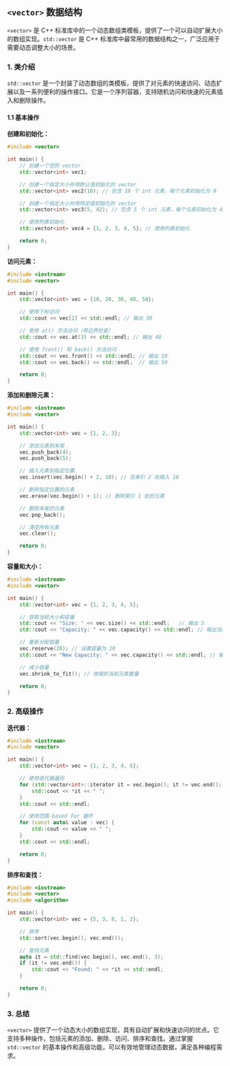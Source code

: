 ## `<vector>` 数据结构

`<vector>` 是 C++ 标准库中的一个动态数组类模板，提供了一个可以自动扩展大小的数组实现。`std::vector` 是 C++ 标准库中最常用的数据结构之一，广泛应用于需要动态调整大小的场景。

### 1. **类介绍**

`std::vector` 是一个封装了动态数组的类模板，提供了对元素的快速访问、动态扩展以及一系列便利的操作接口。它是一个序列容器，支持随机访问和快速的元素插入和删除操作。

#### 1.1 基本操作

**创建和初始化：**

```cpp
#include <vector>

int main() {
    // 创建一个空的 vector
    std::vector<int> vec1;

    // 创建一个指定大小并用默认值初始化的 vector
    std::vector<int> vec2(10); // 包含 10 个 int 元素，每个元素初始化为 0

    // 创建一个指定大小并用特定值初始化的 vector
    std::vector<int> vec3(5, 42); // 包含 5 个 int 元素，每个元素初始化为 42

    // 使用列表初始化
    std::vector<int> vec4 = {1, 2, 3, 4, 5}; // 使用列表初始化

    return 0;
}
```

**访问元素：**

```cpp
#include <iostream>
#include <vector>

int main() {
    std::vector<int> vec = {10, 20, 30, 40, 50};

    // 使用下标访问
    std::cout << vec[2] << std::endl; // 输出 30

    // 使用 at() 方法访问（带边界检查）
    std::cout << vec.at(3) << std::endl; // 输出 40

    // 使用 front() 和 back() 方法访问
    std::cout << vec.front() << std::endl; // 输出 10
    std::cout << vec.back() << std::endl;  // 输出 50

    return 0;
}
```

**添加和删除元素：**

```cpp
#include <iostream>
#include <vector>

int main() {
    std::vector<int> vec = {1, 2, 3};

    // 添加元素到末尾
    vec.push_back(4);
    vec.push_back(5);

    // 插入元素到指定位置
    vec.insert(vec.begin() + 2, 10); // 在索引 2 处插入 10

    // 删除指定位置的元素
    vec.erase(vec.begin() + 1); // 删除索引 1 处的元素

    // 删除末尾的元素
    vec.pop_back();

    // 清空所有元素
    vec.clear();

    return 0;
}
```

**容量和大小：**

```cpp
#include <iostream>
#include <vector>

int main() {
    std::vector<int> vec = {1, 2, 3, 4, 5};

    // 获取当前大小和容量
    std::cout << "Size: " << vec.size() << std::endl;   // 输出 5
    std::cout << "Capacity: " << vec.capacity() << std::endl; // 输出当前容量

    // 重新分配容量
    vec.reserve(20); // 设置容量为 20
    std::cout << "New Capacity: " << vec.capacity() << std::endl; // 输出 20

    // 减少容量
    vec.shrink_to_fit(); // 收缩到当前元素数量

    return 0;
}
```

### 2. **高级操作**

**迭代器：**

```cpp
#include <iostream>
#include <vector>

int main() {
    std::vector<int> vec = {1, 2, 3, 4, 5};

    // 使用迭代器遍历
    for (std::vector<int>::iterator it = vec.begin(); it != vec.end(); ++it) {
        std::cout << *it << " ";
    }
    std::cout << std::endl;

    // 使用范围-based for 循环
    for (const auto& value : vec) {
        std::cout << value << " ";
    }
    std::cout << std::endl;

    return 0;
}
```

**排序和查找：**

```cpp
#include <iostream>
#include <vector>
#include <algorithm>

int main() {
    std::vector<int> vec = {5, 3, 8, 1, 2};

    // 排序
    std::sort(vec.begin(), vec.end());

    // 查找元素
    auto it = std::find(vec.begin(), vec.end(), 3);
    if (it != vec.end()) {
        std::cout << "Found: " << *it << std::endl;
    }

    return 0;
}
```

### 3. **总结**

`<vector>` 提供了一个动态大小的数组实现，具有自动扩展和快速访问的优点。它支持多种操作，包括元素的添加、删除、访问、排序和查找。通过掌握 `std::vector` 的基本操作和高级功能，可以有效地管理动态数据，满足各种编程需求。